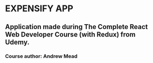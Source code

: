 # EXPENSIFY APP

## Application made during The Complete React Web Developer Course (with Redux) from Udemy.

### Course author: Andrew Mead  
